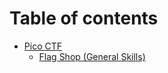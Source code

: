 # Table of contents

* [Pico CTF](README.md)
  * [Flag Shop (General Skills)](pico-ctf/flag-shop-general-skills.md)
